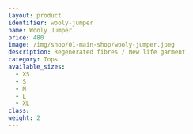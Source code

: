 ```yaml
---
layout: product
identifier: wooly-jumper
name: Wooly Jumper
price: 480
image: /img/shop/01-main-shop/wooly-jumper.jpeg
description: Regenerated fibres / New life garment
category: Tops
available_sizes:
  - XS
  - S
  - M
  - L
  - XL
class:
weight: 2
---
```

